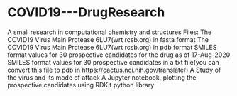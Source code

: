 # COVID19---DrugResearch
A small research in computational chemistry and structures
Files: 
The COVID19 Virus Main Protease 6LU7(wrt rcsb.org) in fasta format
The COVID19 Virus Main Protease 6LU7(wrt rcsb.org) in pdb format
SMILES format values for 30 prospective candidates for the drug as of 17-Aug-2020
SMILES format values for 30 prospective candidates in a txt file(you can convert this file to pdb in https://cactus.nci.nih.gov/translate/)
A Study of the virus and its mode of attack
A Jupyter notebook, plotting the prospective candidates using RDKit python library
